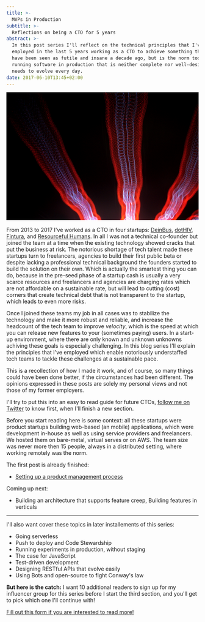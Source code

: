 ```yaml
---
title: >-
  MVPs in Production
subtitle: >-
  Reflections on being a CTO for 5 years
abstract: >-
  In this post series I'll reflect on the technical principles that I've
  employed in the last 5 years working as a CTO to achieve something that would
  have been seen as futile and insane a decade ago, but is the norm today:
  running software in production that is neither complete nor well-designed and
  needs to evolve every day.
date: 2017-06-10T13:45+02:00
---
```


![Driving on the Autobahn at Night](../media/mvps-in-production.jpg)

From 2013 to 2017 I've worked as a CTO in four startups:
[DeinBus](https://www.deinbus.de/), [dotHIV](https://click4life.hiv/),
[Fintura](https://fintura.de/), and
[Resourceful Humans](https://resourceful-humans.com/). In all I was not a
technical co-founder but joined the team at a time when the existing technology
showed cracks that put the business at risk. The notorious shortage of tech
talent made these startups turn to freelancers, agencies to build their first
public beta or despite lacking a professional technical background the founders
started to build the solution on their own. Which is actually the smartest thing
you can do, because in the pre-seed phase of a startup cash is usually a very
scarce resources and freelancers and agencies are charging rates which are not
affordable on a sustainable rate, but will lead to cutting (cost) corners that
create technical debt that is not transparent to the startup, which leads to
even more risks.

Once I joined these teams my job in all cases was to stabilize the technology
and make it more robust and reliable, and increase the headcount of the tech
team to improve _velocity_, which is the speed at which you can release new
features to your (sometimes paying) users. In a start-up environment, where
there are only known and unknown unknowns achiving these goals is especially
challenging. In this blog series I'll explain the principles that I've employed
which enable notoriously understaffed tech teams to tackle these challenges at a
sustainable pace.

This is a recollection of how I made it work, and of course, so many things
could have been done better, if the circumstances had been different. The
opinions expressed in these posts are solely my personal views and not those of
my former employers.

I'll try to put this into an easy to read guide for future CTOs,
[follow me on Twitter](https://twitter.com/coderbyheart) to know first, when
I'll finish a new section.

Before you start reading here is some context: all these startups were product
startups building web-based (an mobile) applications, which were development
in-house as well as using service providers and freelancers. We hosted them on
bare-metal, virtual serves or on AWS. The team size was never more then 15
people, always in a distributed setting, where working remotely was the norm.

The first post is already finished:

- [Setting up a product management process](/setting-up-a-product-management-process/)

Coming up next:

- Building an architecture that supports feature creep, Building features in
  verticals

---

I'll also want cover these topics in later installements of this series:

- Going serverless
- Push to deploy and Code Stewardship
- Running experiments in production, without staging
- The case for JavaScript
- Test-driven development
- Designing RESTful APIs that evolve easily
- Using Bots and open-source to fight Conway's law

**But here is the catch:** I want 10 additional readers to sign up for my
influencer group for this series before I start the third section, and you'll
get to pick which one I'll continue with!

[Fill out this form if you are interested to read more!](https://coderbyheart.typeform.com/to/wxURIj)
